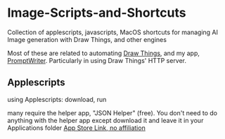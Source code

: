 # Image-Scripts-and-Shortcuts
Collection of applescripts, javascripts, MacOS shortcuts for managing AI Image generation with Draw Things, and other engines

Most of these are related to automating [Draw Things](https://github.com/drawthingsai), and my app, [PromptWriter](https://testflight.apple.com/join/Ln3tIMgp). Particularly in using Draw Things' HTTP server.

## Applescripts

using Applescripts: download, run

many require the helper app, "JSON Helper" (free). You don't need to do anything with the helper app except download it and leave it in your Applications folder [App Store Link, no affiliation](https://apps.apple.com/us/app/json-helper-for-applescript/id453114608?mt=12)
